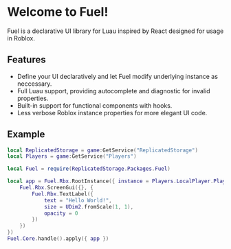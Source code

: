 # Welcome to Fuel!

Fuel is a declarative UI library for Luau inspired by React designed for usage in Roblox.

## Features

- Define your UI declaratively and let Fuel modify underlying instance as neccessary.
- Full Luau support, providing autocomplete and diagnostic for invalid properties.
- Built-in support for functional components with hooks.
- Less verbose Roblox instance properties for more elegant UI code.

## Example

```lua
local ReplicatedStorage = game:GetService("ReplicatedStorage")
local Players = game:GetService("Players")

local Fuel = require(ReplicatedStorage.Packages.Fuel)

local app = Fuel.Rbx.RootInstance({ instance = Players.LocalPlayer.PlayerGui }, {
    Fuel.Rbx.ScreenGui({}, {
        Fuel.Rbx.TextLabel({
            text = "Hello World!",
            size = UDim2.fromScale(1, 1),
            opacity = 0
        })
    })
})
Fuel.Core.handle().apply({ app })
```
